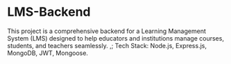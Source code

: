 # LMS-Backend
This project is a comprehensive backend for a Learning Management System (LMS) designed to help educators and institutions manage courses, students, and teachers seamlessly. ,;  Tech Stack: Node.js, Express.js, MongoDB, JWT, Mongoose.
